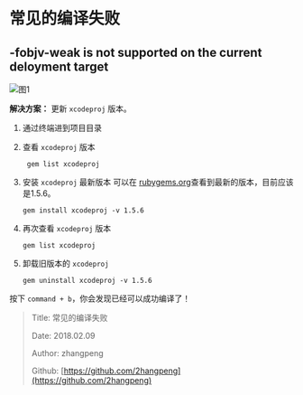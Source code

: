 # 常见的编译失败

## -fobjv-weak is not supported on the current deloyment target

![&#x56FE;1](http://img.zhangpeng.site/2018/02/09/1.jpg)

**解决方案：**
更新 `xcodeproj` 版本。

1. 通过终端进到项目目录
2. 查看 `xcodeproj` 版本

   ```text
    gem list xcodeproj
   ```

3. 安装 `xcodeproj` 最新版本 可以在 [rubygems.org](https://rubygems.org/gems/xcodeproj)查看到最新的版本，目前应该是1.5.6。

   ```text
   gem install xcodeproj -v 1.5.6
   ```

4. 再次查看 `xcodeproj` 版本

   ```text
   gem list xcodeproj
   ```

5. 卸载旧版本的 `xcodeproj`

   ```text
   gem uninstall xcodeproj -v 1.5.6
   ```

按下 `command + b`，你会发现已经可以成功编译了！

> Title: 常见的编译失败
>
> Date: 2018.02.09
>
> Author: zhangpeng
>
> Github: [https://github.com/2hangpeng](https://github.com/2hangpeng)


